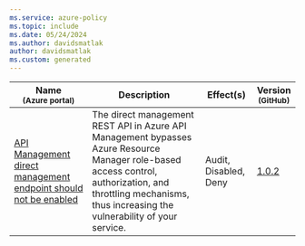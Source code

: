 ```yaml
---
ms.service: azure-policy
ms.topic: include
ms.date: 05/24/2024
ms.author: davidsmatlak
author: davidsmatlak
ms.custom: generated
---
```


|Name<br /><sub>(Azure portal)</sub> |Description |Effect(s) |Version<br /><sub>(GitHub)</sub> |
|---|---|---|---|
|[API Management direct management endpoint should not be enabled](https://portal.azure.com/#blade/Microsoft_Azure_Policy/PolicyDetailBlade/definitionId/%2Fproviders%2FMicrosoft.Authorization%2FpolicyDefinitions%2Fb741306c-968e-4b67-b916-5675e5c709f4) |The direct management REST API in Azure API Management bypasses Azure Resource Manager role-based access control, authorization, and throttling mechanisms, thus increasing the vulnerability of your service. |Audit, Disabled, Deny |[1.0.2](https://github.com/Azure/azure-policy/blob/master/built-in-policies/policyDefinitions/API%20Management/DirectManagementAPIEnabled_AuditDeny.json) |
